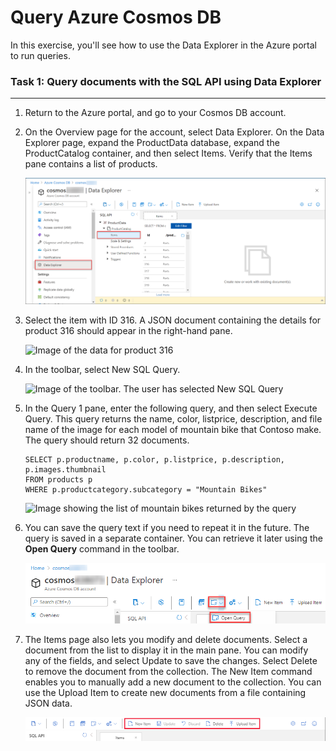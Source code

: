# Query Azure Cosmos DB

In this exercise, you'll see how to use the Data Explorer in the Azure portal to run queries.


### Task 1: Query documents with the SQL API using Data Explorer
--------------------------------

1.  Return to the Azure portal, and go to your Cosmos DB account.

2.  On the Overview page for the account, select Data Explorer. On the Data Explorer page, expand the ProductData database, expand the ProductCatalog container, and then select Items. Verify that the Items pane contains a list of products.

    ![](media/lab4/task2/1.png)

3.  Select the item with ID 316. A JSON document containing the details for product 316 should appear in the right-hand pane.

    ![Image of the data for product 316](https://docs.microsoft.com/en-us/learn/wwl-data-ai/explore-non-relational-data-stores-azure/media/6-document-316.png)

4.  In the toolbar, select New SQL Query.

    ![Image of the toolbar. The user has selected New SQL Query](https://docs.microsoft.com/en-us/learn/wwl-data-ai/explore-non-relational-data-stores-azure/media/6-new-query.png)

5.  In the Query 1 pane, enter the following query, and then select Execute Query. This query returns the name, color, listprice, description, and file name of the image for each model of mountain bike that Contoso make. The query should return 32 documents.

    ```
    SELECT p.productname, p.color, p.listprice, p.description, p.images.thumbnail
    FROM products p
    WHERE p.productcategory.subcategory = "Mountain Bikes"

    ```

    ![Image showing the list of mountain bikes returned by the query](https://docs.microsoft.com/en-us/learn/wwl-data-ai/explore-non-relational-data-stores-azure/media/6-mountain-bike-query.png)
    
6. You can save the query text if you need to repeat it in the future. The query is saved in a separate container. You can retrieve it later using the **Open Query** command in the toolbar.

    ![](media/lab4/openquery.png)
    
7. The Items page also lets you modify and delete documents. Select a document from the list to display it in the main pane. You can modify any of the fields, and select Update to save the changes. Select Delete to remove the document from the collection. The New Item command enables you to manually add a new document to the collection. You can use the Upload Item to create new documents from a file containing JSON data.

    ![](media/lab4/itemmenu1.png)   
